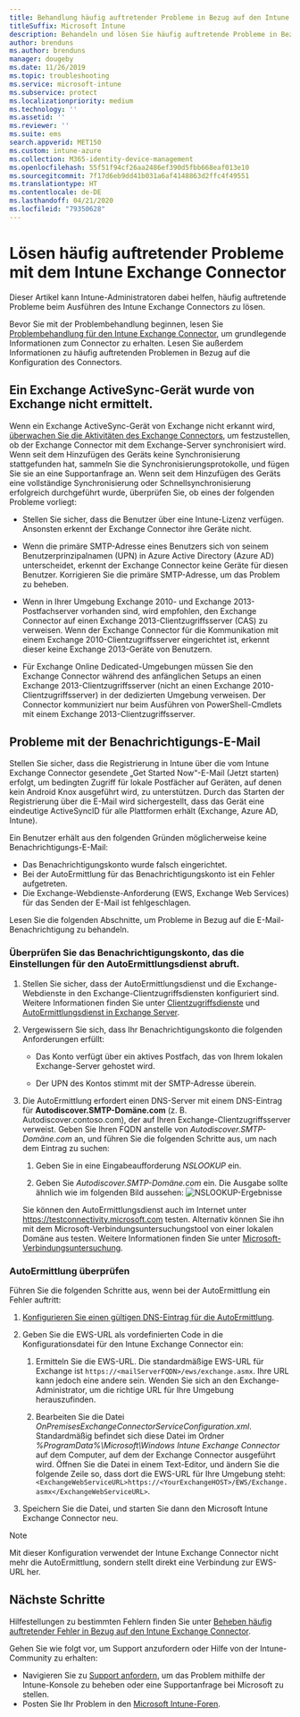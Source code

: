 ```yaml
---
title: Behandlung häufig auftretender Probleme in Bezug auf den Intune Exchange Connector
titleSuffix: Microsoft Intune
description: Behandeln und lösen Sie häufig auftretende Probleme in Bezug auf den lokalen Microsoft Intune Exchange Connector.
author: brenduns
ms.author: brenduns
manager: dougeby
ms.date: 11/26/2019
ms.topic: troubleshooting
ms.service: microsoft-intune
ms.subservice: protect
ms.localizationpriority: medium
ms.technology: ''
ms.assetid: ''
ms.reviewer: ''
ms.suite: ems
search.appverid: MET150
ms.custom: intune-azure
ms.collection: M365-identity-device-management
ms.openlocfilehash: 55f51f94cf26aa2486ef390d5fbb668eaf013e10
ms.sourcegitcommit: 7f17d6eb9dd41b031a6af4148863d2ffc4f49551
ms.translationtype: HT
ms.contentlocale: de-DE
ms.lasthandoff: 04/21/2020
ms.locfileid: "79350628"
---
```

# <a name="resolve-common-problems-with-the-intune-exchange-connector"></a>Lösen häufig auftretender Probleme mit dem Intune Exchange Connector
 
Dieser Artikel kann Intune-Administratoren dabei helfen, häufig auftretende Probleme beim Ausführen des Intune Exchange Connectors zu lösen.

Bevor Sie mit der Problembehandlung beginnen, lesen Sie [Problembehandlung für den Intune Exchange Connector](troubleshoot-exchange-connector.md), um grundlegende Informationen zum Connector zu erhalten. Lesen Sie außerdem Informationen zu häufig auftretenden Problemen in Bezug auf die Konfiguration des Connectors.

## <a name="an-exchange-activesync-device-isnt-discovered-from-exchange"></a>Ein Exchange ActiveSync-Gerät wurde von Exchange nicht ermittelt.

Wenn ein Exchange ActiveSync-Gerät von Exchange nicht erkannt wird, [überwachen Sie die Aktivitäten des Exchange Connectors](exchange-connector-install.md#on-premises-intune-exchange-connector-high-availability-support), um festzustellen, ob der Exchange Connector mit dem Exchange-Server synchronisiert wird. Wenn seit dem Hinzufügen des Geräts keine Synchronisierung stattgefunden hat, sammeln Sie die Synchronisierungsprotokolle, und fügen Sie sie an eine Supportanfrage an. Wenn seit dem Hinzufügen des Geräts eine vollständige Synchronisierung oder Schnellsynchronisierung erfolgreich durchgeführt wurde, überprüfen Sie, ob eines der folgenden Probleme vorliegt:

- Stellen Sie sicher, dass die Benutzer über eine Intune-Lizenz verfügen. Ansonsten erkennt der Exchange Connector ihre Geräte nicht.

- Wenn die primäre SMTP-Adresse eines Benutzers sich von seinem Benutzerprinzipalnamen (UPN) in Azure Active Directory (Azure AD) unterscheidet, erkennt der Exchange Connector keine Geräte für diesen Benutzer. Korrigieren Sie die primäre SMTP-Adresse, um das Problem zu beheben.

- Wenn in Ihrer Umgebung Exchange 2010- und Exchange 2013-Postfachserver vorhanden sind, wird empfohlen, den Exchange Connector auf einen Exchange 2013-Clientzugriffsserver (CAS) zu verweisen. Wenn der Exchange Connector für die Kommunikation mit einem Exchange 2010-Clientzugriffsserver eingerichtet ist, erkennt dieser keine Exchange 2013-Geräte von Benutzern.

- Für Exchange Online Dedicated-Umgebungen müssen Sie den Exchange Connector während des anfänglichen Setups an einen Exchange 2013-Clientzugriffsserver (nicht an einen Exchange 2010-Clientzugriffsserver) in der dedizierten Umgebung verweisen. Der Connector kommuniziert nur beim Ausführen von PowerShell-Cmdlets mit einem Exchange 2013-Clientzugriffsserver.

## <a name="problems-with-the-notification-email-message"></a>Probleme mit der Benachrichtigungs-E-Mail

Stellen Sie sicher, dass die Registrierung in Intune über die vom Intune Exchange Connector gesendete „Get Started Now“-E-Mail (Jetzt starten) erfolgt, um bedingten Zugriff für lokale Postfächer auf Geräten, auf denen kein Android Knox ausgeführt wird, zu unterstützen. Durch das Starten der Registrierung über die E-Mail wird sichergestellt, dass das Gerät eine eindeutige ActiveSyncID für alle Plattformen erhält (Exchange, Azure AD, Intune).

Ein Benutzer erhält aus den folgenden Gründen möglicherweise keine Benachrichtigungs-E-Mail:

- Das Benachrichtigungskonto wurde falsch eingerichtet.
- Bei der AutoErmittlung für das Benachrichtigungskonto ist ein Fehler aufgetreten.
- Die Exchange-Webdienste-Anforderung (EWS, Exchange Web Services) für das Senden der E-Mail ist fehlgeschlagen.

Lesen Sie die folgenden Abschnitte, um Probleme in Bezug auf die E-Mail-Benachrichtigung zu behandeln.

### <a name="check-the-notification-account-that-retrieves-autodiscover-settings"></a>Überprüfen Sie das Benachrichtigungskonto, das die Einstellungen für den AutoErmittlungsdienst abruft.

1. Stellen Sie sicher, dass der AutoErmittlungsdienst und die Exchange-Webdienste in den Exchange-Clientzugriffsdiensten konfiguriert sind. Weitere Informationen finden Sie unter [Clientzugriffsdienste](https://docs.microsoft.com/Exchange/architecture/client-access/client-access) und [AutoErmittlungsdienst in Exchange Server](https://docs.microsoft.com/Exchange/architecture/client-access/autodiscover?view=exchserver-2019).

2. Vergewissern Sie sich, dass Ihr Benachrichtigungskonto die folgenden Anforderungen erfüllt:

   - Das Konto verfügt über ein aktives Postfach, das von Ihrem lokalen Exchange-Server gehostet wird.

   - Der UPN des Kontos stimmt mit der SMTP-Adresse überein.

3. Die AutoErmittlung erfordert einen DNS-Server mit einem DNS-Eintrag für **Autodiscover.SMTP-Domäne.com** (z. B. Autodiscover.contoso.com), der auf Ihren Exchange-Clientzugriffsserver verweist. Geben Sie Ihren FQDN anstelle von *Autodiscover.SMTP-Domäne.com* an, und führen Sie die folgenden Schritte aus, um nach dem Eintrag zu suchen:

   1. Geben Sie in eine Eingabeaufforderung *NSLOOKUP* ein.

   2. Geben Sie *Autodiscover.SMTP-Domäne.com* ein. Die Ausgabe sollte ähnlich wie im folgenden Bild aussehen: ![NSLOOKUP-Ergebnisse](./media/troubleshoot-exchange-connector-common-problems/nslookup-results.png
      )

   Sie können den AutoErmittlungsdienst auch im Internet unter https://testconnectivity.microsoft.com testen. Alternativ können Sie ihn mit dem Microsoft-Verbindungsuntersuchungstool von einer lokalen Domäne aus testen. Weitere Informationen finden Sie unter [Microsoft-Verbindungsuntersuchung](https://docs.microsoft.com/previous-versions/office/exchange-remote-connectivity/jj851141(v=exchg.80)).


### <a name="check-autodiscovery"></a>AutoErmittlung überprüfen

Führen Sie die folgenden Schritte aus, wenn bei der AutoErmittlung ein Fehler auftritt:

1. [Konfigurieren Sie einen gültigen DNS-Eintrag für die AutoErmittlung](https://docs.microsoft.com/previous-versions/exchange-server/exchange-150/mt473798(v=exchg.150)).

2. Geben Sie die EWS-URL als vordefinierten Code in die Konfigurationsdatei für den Intune Exchange Connector ein:

   1. Ermitteln Sie die EWS-URL. Die standardmäßige EWS-URL für Exchange ist `https://<mailServerFQDN>/ews/exchange.asmx`. Ihre URL kann jedoch eine andere sein. Wenden Sie sich an den Exchange-Administrator, um die richtige URL für Ihre Umgebung herauszufinden.

   2. Bearbeiten Sie die Datei *OnPremisesExchangeConnectorServiceConfiguration.xml*. Standardmäßig befindet sich diese Datei im Ordner *%ProgramData%\Microsoft\Windows Intune Exchange Connector* auf dem Computer, auf dem der Exchange Connector ausgeführt wird. Öffnen Sie die Datei in einem Text-Editor, und ändern Sie die folgende Zeile so, dass dort die EWS-URL für Ihre Umgebung steht: `<ExchangeWebServiceURL>https://<YourExchangeHOST>/EWS/Exchange.asmx</ExchangeWebServiceURL>`.

3. Speichern Sie die Datei, und starten Sie dann den Microsoft Intune Exchange Connector neu.

>[!NOTE]
> Mit dieser Konfiguration verwendet der Intune Exchange Connector nicht mehr die AutoErmittlung, sondern stellt direkt eine Verbindung zur EWS-URL her.

## <a name="next-steps"></a>Nächste Schritte

Hilfestellungen zu bestimmten Fehlern finden Sie unter [Beheben häufig auftretender Fehler in Bezug auf den Intune Exchange Connector](troubleshoot-exchange-connector-common-errors.md).

Gehen Sie wie folgt vor, um Support anzufordern oder Hilfe von der Intune-Community zu erhalten:

- Navigieren Sie zu [Support anfordern](../fundamentals/get-support.md), um das Problem mithilfe der Intune-Konsole zu beheben oder eine Supportanfrage bei Microsoft zu stellen.
- Posten Sie Ihr Problem in den [Microsoft Intune-Foren](https://social.technet.microsoft.com/Forums/home?forum=microsoftintuneprod).
